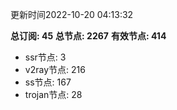 更新时间2022-10-20 04:13:32

**总订阅: 45**
**总节点: 2267**
**有效节点: 414**
- ssr节点: 3
- v2ray节点: 216
- ss节点: 167
- trojan节点: 28

